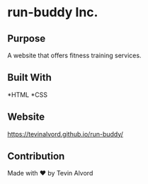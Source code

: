# run-buddy Inc.

## Purpose
A website that offers fitness training services.

## Built With
*HTML
*CSS

## Website
https://tevinalvord.github.io/run-buddy/

## Contribution
Made with ❤️ by Tevin Alvord
